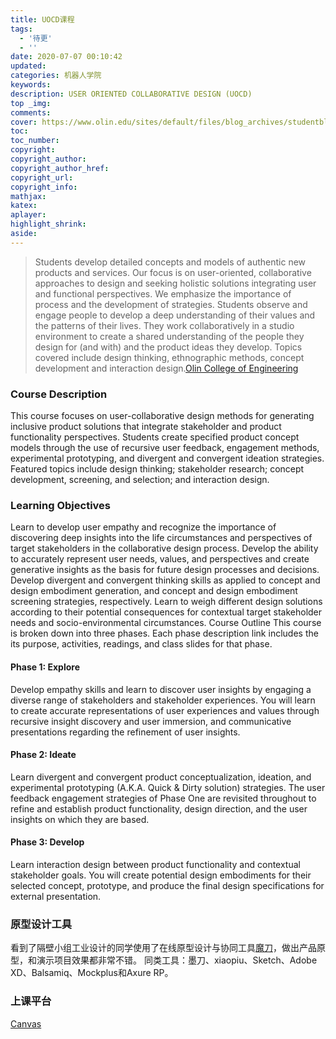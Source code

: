 ```yaml
---
title: UOCD课程
tags:
  - '待更'
  - ''
date: 2020-07-07 00:10:42
updated:
categories: 机器人学院
keywords:
description: USER ORIENTED COLLABORATIVE DESIGN (UOCD)
top _img:
comments:
cover: https://www.olin.edu/sites/default/files/blog_archives/studentblog/uocd_endofsemester.JPG
toc:
toc_number:
copyright:
copyright_author:
copyright_author_href:
copyright_url:
copyright_info:
mathjax:
katex:
aplayer:
highlight_shrink:
aside:
---
```

>Students develop detailed concepts and models of authentic new products and services. Our focus is on user-oriented, collaborative approaches to design and seeking holistic solutions integrating user and functional perspectives. We emphasize the importance of process and the development of strategies. Students observe and engage people to develop a deep understanding of their values and the patterns of their lives. They work collaboratively in a studio environment to create a shared understanding of the people they design for (and with) and the product ideas they develop. Topics covered include design thinking, ethnographic methods, concept development and interaction design.[Olin College of Engineering](https://meet.olin.edu/olin-isms/user-oriented-collaborative-design-uocd)

### Course Description
This course focuses on user-collaborative design methods for generating inclusive product solutions that integrate stakeholder and product functionality perspectives. Students create specified product concept models through the use of recursive user feedback, engagement methods, experimental prototyping, and divergent and convergent ideation strategies. Featured topics include design thinking; stakeholder research; concept development, screening, and selection; and interaction design.

### Learning Objectives
Learn to develop user empathy and recognize the importance of discovering deep insights into the life circumstances and perspectives of target stakeholders in the collaborative design process.
Develop the ability to accurately represent user needs, values, and perspectives and create generative insights as the basis for future design processes and decisions.
Develop divergent and convergent thinking skills as applied to concept and design embodiment generation, and concept and design embodiment screening strategies, respectively.
Learn to weigh different design solutions according to their potential consequences for contextual target stakeholder needs and socio-environmental circumstances.
Course Outline
This course is broken down into three phases. Each phase description link includes the its purpose, activities, readings, and class slides for that phase.

#### Phase 1: Explore
Develop empathy skills and learn to discover user insights by engaging a diverse range of stakeholders and stakeholder experiences. You will learn to create accurate representations of user experiences and values through recursive insight discovery and user immersion, and communicative presentations regarding the refinement of user insights.

#### Phase 2: Ideate
Learn divergent and convergent product conceptualization, ideation, and experimental prototyping (A.K.A. Quick & Dirty solution) strategies. The user feedback engagement strategies of Phase One are revisited throughout to refine and establish product functionality, design direction, and the user insights on which they are based.

#### Phase 3: Develop
Learn interaction design between product functionality and contextual stakeholder goals. You will create potential design embodiments for their selected concept, prototype, and produce the final design specifications for external presentation.

### 原型设计工具
看到了隔壁小组工业设计的同学使用了在线原型设计与协同工具[魔刀](https://modao.cc/)，做出产品原型，和演示项目效果都非常不错。
同类工具：墨刀、xiaopiu、Sketch、Adobe XD、Balsamiq、Mockplus和Axure RP。

### 上课平台
[Canvas](https://canvas.instructure.com/)